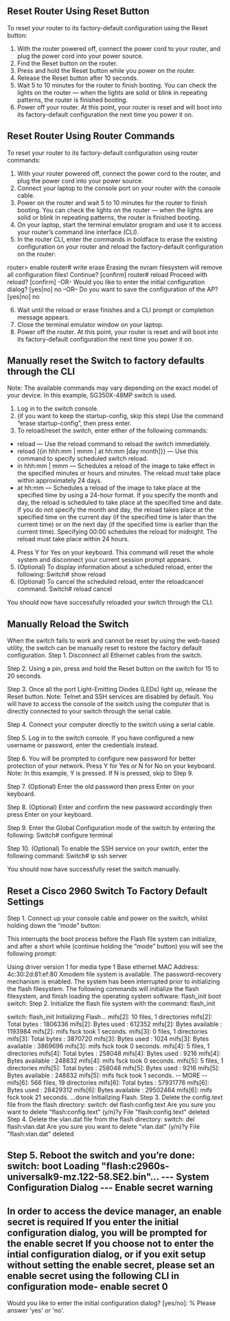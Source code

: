 ## Reset Router Using Reset Button

To reset your router to its factory-default configuration using the Reset button:

1.	With the router powered off, connect the power cord to your router, and plug the power cord into your power source.
2.	Find the Reset button on the router.
3.	Press and hold the Reset button while you power on the router.
4.	Release the Reset button after 10 seconds.
5.	Wait 5 to 10 minutes for the router to finish booting. You can check the lights on the router — when the lights are solid or blink in repeating patterns, the router is finished booting.
6.	Power off your router.
At this point, your router is reset and will boot into its factory-default configuration the next time you power it on.



## Reset Router Using Router Commands
To reset your router to its factory-default configuration using router commands:
1.	With your router powered off, connect the power cord to the router, and plug the power cord into your power source.
2.	Connect your laptop to the console port on your router with the console cable.
3.	Power on the router and wait 5 to 10 minutes for the router to finish booting. You can check the lights on the router — when the lights are solid or blink in repeating patterns, the router is finished booting.
4.	On your laptop, start the terminal emulator program and use it to access your router’s command line interface (CLI).
5.	In the router CLI, enter the commands in boldface to erase the existing configuration on your router and reload the factory-default configuration on the router: 

router> enable
router# write erase
Erasing the nvram filesystem will remove all configuration files! Continue? [confirm] <Press Enter key>
router# reload
Proceed with reload? [confirm] <Press Enter key>
-OR-
Would you like to enter the initial configuration dialog? [yes|no] no <Press Enter key>
–OR–
Do you want to save the configuration of the AP? [yes|no] no <Press Enter key>

6.	Wait until the reload or erase finishes and a CLI prompt or completion message appears.
7.	Close the terminal emulator window on your laptop.
8.	Power off the router.
At this point, your router is reset and will boot into its factory-default configuration the next time you power it on.

 


## Manually reset the Switch to factory defaults through the CLI

Note: The available commands may vary depending on the exact model of your device. In this example, SG350X-48MP switch is used.

1)	Log in to the switch console. 
2)	(if you want to keep the startup-config, skip this step) Use the command “erase startup-config”, then press enter.
3)  To reload/reset the switch, enter either of the following commands:
- reload — Use the reload command to reload the switch immediately.
- reload {{in hhh:mm | mmm | at hh:mm [day month]}} — Use this command to specify scheduled switch reload.
- in hhh:mm | mmm — Schedules a reload of the image to take effect in the specified minutes or hours and minutes. The reload must take place within approximately 24 days.
- at hh:mm — Schedules a reload of the image to take place at the specified time by using a 24-hour format. If you specify the month and day, the reload is scheduled to take place at the specified time and date. If you do not specify the month and day, the reload takes place at the specified time on the current day (if the specified time is later than the current time) or on the next day (if the specified time is earlier than the current time). Specifying 00:00 schedules the reload for midnight. The reload must take place within 24 hours.

4) Press Y for Yes on your keyboard. This command will reset the whole system and disconnect your current session prompt appears.
5) (Optional) To display information about a scheduled reload, enter the following:
Switch# show reload
6) (Optional) To cancel the scheduled reload, enter the reloadcancel command.
Switch# reload cancel

You should now have successfully reloaded your switch through the CLI.




## Manually Reload the Switch
When the switch fails to work and cannot be reset by using the web-based utility, the switch can be manually reset to restore the factory default configuration.
Step 1. Disconnect all Ethernet cables from the switch.

Step 2. Using a pin, press and hold the Reset button on the switch for 15 to 20 seconds.
 
Step 3. Once all the port Light-Emitting Diodes (LEDs) light up, release the Reset button.
Note: Telnet and SSH services are disabled by default. You will have to access the console of the switch using the computer that is directly connected to your switch through the serial cable.

Step 4. Connect your computer directly to the switch using a serial cable.

Step 5. Log in to the switch console. If you have configured a new username or password, enter the credentials instead.

Step 6. You will be prompted to configure new password for better protection of your network. Press Y for Yes or N for No on your keyboard.
Note: In this example, Y is pressed. If N is pressed, skip to Step 9.

Step 7. (Optional) Enter the old password then press Enter on your keyboard.

Step 8. (Optional) Enter and confirm the new password accordingly then press Enter on your keyboard.

Step 9. Enter the Global Configuration mode of the switch by entering the following:
Switch# configure terminal

Step 10. (Optional) To enable the SSH service on your switch, enter the following command:
Switch#  ip ssh server

You should now have successfully reset the switch manually.



## Reset a Cisco 2960 Switch To Factory Default Settings

Step 1.
Connect up your console cable and power on the switch, whilst holding down the “mode” button:
 
 
This interrupts the boot process before the Flash file system can initialize, and after a short while (continue holding the “mode” button) you will see the following prompt:

Using driver version 1 for media type 1
Base ethernet MAC Address: 4c:30:2d:81:ef:80
Xmodem file system is available.
The password-recovery mechanism is enabled.
The system has been interrupted prior to initializing the
flash filesystem. The following commands will initialize
the flash filesystem, and finish loading the operating
system software:
flash_init
 boot
switch:
Step 2.
Initialize the flash file system with the command: flash_init
 
switch: flash_init
Initializing Flash...
mifs[2]: 10 files, 1 directories
mifs[2]: Total bytes : 1806336
mifs[2]: Bytes used : 612352
mifs[2]: Bytes available : 1193984
mifs[2]: mifs fsck took 1 seconds.
mifs[3]: 0 files, 1 directories
mifs[3]: Total bytes : 3870720
mifs[3]: Bytes used : 1024
mifs[3]: Bytes available : 3869696
mifs[3]: mifs fsck took 0 seconds.
mifs[4]: 5 files, 1 directories
mifs[4]: Total bytes : 258048
mifs[4]: Bytes used : 9216
mifs[4]: Bytes available : 248832
mifs[4]: mifs fsck took 0 seconds.
mifs[5]: 5 files, 1 directories
mifs[5]: Total bytes : 258048
mifs[5]: Bytes used : 9216
mifs[5]: Bytes available : 248832
mifs[5]: mifs fsck took 1 seconds.
 -- MORE --
mifs[6]: 566 files, 19 directories
mifs[6]: Total bytes : 57931776
mifs[6]: Bytes used : 28429312
mifs[6]: Bytes available : 29502464
mifs[6]: mifs fsck took 21 seconds.
...done Initializing Flash.
Step 3.
Delete the config.text file from the flash directory:
switch: del flash:config.text
Are you sure you want to delete "flash:config.text" (y/n)?y
File "flash:config.text" deleted
Step 4.
Delete the vlan.dat file from the flash directory:
switch: del flash:vlan.dat
Are you sure you want to delete "vlan.dat" (y/n)?y
File "flash:vlan.dat" deleted

Step 5.
Reboot the switch and you’re done:
switch: boot
Loading "flash:c2960s-universalk9-mz.122-58.SE2.bin"...
--- System Configuration Dialog ---
Enable secret warning
----------------------------------
In order to access the device manager, an enable secret is required
If you enter the initial configuration dialog, you will be prompted for the enable secret
If you choose not to enter the intial configuration dialog, or if you exit setup without setting the enable secret,
please set an enable secret using the following CLI in configuration mode-
enable secret 0 <cleartext password>
----------------------------------
Would you like to enter the initial configuration dialog? [yes/no]:
% Please answer 'yes' or 'no'.

